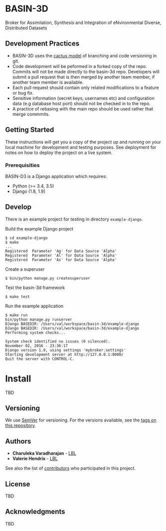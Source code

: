 # BASIN-3D
Broker for Assimilation, Synthesis and Integration of eNvironmental Diverse, Distributed Datasets



## Development Practices

* BASIN-3D uses the [cactus model](https://barro.github.io/2016/02/a-succesful-git-branching-model-considered-harmful/) 
  of branching and code versioning in git. 
* Code development will be peformed in a forked copy of the repo. Commits will not be made directly to the basin-3d repo.  Developers will submit a pull request that is then merged by another team member, if another team member is available.
* Each pull request should contain only related modifications to a feature or bug fix.  
* Sensitive information (secret keys, usernames etc) and configuration data (e.g database host port) should not be checked in to the repo.
* A practice of rebasing with the main repo should be used rather that merge commmits.  

## Getting Started

These instructions will get you a copy of the project up and running on your local machine for 
development and testing purposes. See deployment for notes on how to deploy the project on a live system.

### Prerequisities

BASIN-D3 is a Django application which requires:

* Python (>= 3.4, 3.5)
* Django (1.8, 1.9)

## Develop
There is an example project for testing in directory `example-django`. 
   
Build the example Django project

    $ cd example-django
    $ make
    ...
    Registered  Parameter 'Ag' for Data Source 'Alpha'
    Registered  Parameter 'Al' for Data Source 'Alpha'
    Registered  Parameter 'As' for Data Source 'Alpha'
    
Create a superuser

    $ bin/python manage.py createsuperuser
    
Test the basin-3d framework

    $ make test
    
Run the example application

    $ make run
    bin/python manage.py runserver
    DJango BASEDIR: /Users/val/workspace/basin-3d/example-django
    DJango BASEDIR: /Users/val/workspace/basin-3d/example-django
    Performing system checks...
    
    System check identified no issues (0 silenced).
    November 02, 2016 - 23:36:17
    Django version 1.9, using settings 'mybroker.settings'
    Starting development server at http://127.0.0.1:8000/
    Quit the server with CONTROL-C.

# Install
 
TBD

## Versioning

We use [SemVer](http://semver.org/) for versioning. For the versions available, 
see the [tags on this repository](https://github.com/Watershed-Function-SFA/wfsfa-broker/tags). 

## Authors

* **Charuleka Varadharajan** - [LBL](http://eesa.lbl.gov/profiles/charuleka-varadharajan/)
* **Valerie Hendrix**  - [LBL](https://dst.lbl.gov/people.php?p=ValHendrix)

See also the list of [contributors](https://github.com/Watershed-Function-SFA/wfsfa-broker/contributors) who 
participated in this project.

## License

TBD

## Acknowledgments

TBD
